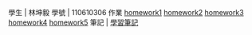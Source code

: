 學生 |  林坤毅
學號 | 110610306
作業
[homework1](https://github.com/kun68/wp108b/blob/master/about.ME2.html)
[homework2](https://github.com/kun68/wp108b/blob/master/form.html)
[homework3](https://github.com/kun68/wp108b/tree/master/homework3)
[homework4](https://github.com/kun68/wp108b/tree/master/kunWeb)
[homework5](https://github.com/kun68/wp108b/tree/master/homework4)
筆記 | [學習筆記](https://github.com/kun68/wp108b/blob/master/%E7%B6%B2%E9%A0%81%E8%A8%AD%E8%A8%88%E7%AD%86%E8%A8%98.txt)
